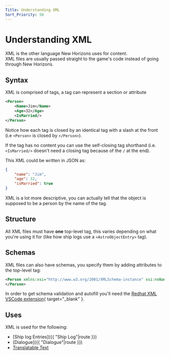 ```yaml
---
Title: Understanding XML
Sort_Priority: 50
---
```


# Understanding XML

XML is the other language New Horizons uses for content.  
XML files are usually passed straight to the game's code instead of going through New Horizons.

## Syntax

XML is comprised of tags, a tag can represent a section or attribute

```xml
<Person>
	<Name>Jim</Name>
	<Age>32</Age>
	<IsMarried/>
</Person>
```

Notice how each tag is closed by an identical tag with a slash at the front (i.e `<Person>` is closed by `</Person>`).  

If the tag has no content you can use the self-closing tag shorthand (i.e. `<IsMarried/>` doesn't need a closing tag because of the `/` at the end).

This XML could be written in JSON as:

```json
{
	"name": "Jim",
	"age": 32,
	"isMarried": true
}
```

XML is a lot more descriptive, you can actually tell that the object is supposed to be a person by the name of the tag.

## Structure

All XML files must have **one** top-level tag, this varies depending on what you're using it for (like how ship logs use a `<AstroObjectEntry>` tag).  

## Schemas 

XML files can also have schemas, you specify them by adding attributes to the top-level tag:

```xml
<Person xmlns:xsi="http://www.w3.org/2001/XMLSchema-instance" xsi:noNamespaceSchemaLocation="Link goes here">
</Person>
```

In order to get schema validation and autofill you'll need the [Redhat XML VSCode extension](https://marketplace.visualstudio.com/items?itemName=redhat.vscode-xml){ target="_blank" }.

## Uses

XML is used for the following:

- [Ship log Entries]({{ "Ship Log"|route }})
- [Dialogue]({{ "Dialogue"|route }})
- [Translatable Text](#)



